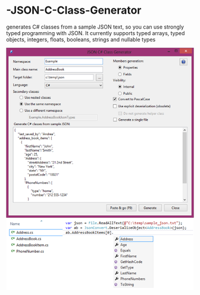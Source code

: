 # -JSON-C-Class-Generator
 generates C# classes from a sample JSON text, so you can use strongly typed programming with JSON. It currently supports typed arrays, typed objects, integers, floats, booleans, strings and nullable types

![Screenshot](jsoncsharpclassgenerator-screenshot-narrow.png)
![Code](jsoncsharpclassgenerator-files-code.png)
